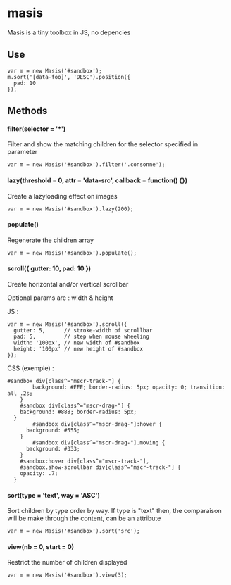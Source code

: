 masis
=====

Masis is a tiny toolbox in JS, no depencies

Use
---
```
var m = new Masis('#sandbox');
m.sort('[data-foo]', 'DESC').position({
  pad: 10
});
```

Methods
-------

#### filter(selector = '*')
Filter and show the matching children for the selector specified in parameter

```
var m = new Masis('#sandbox').filter('.consonne');
```

#### lazy(threshold = 0, attr = 'data-src', callback = function() {})
Create a lazyloading effect on images
```
var m = new Masis('#sandbox').lazy(200);
```

#### populate()
Regenerate the children array
```
var m = new Masis('#sandbox').populate();
```

#### scroll({ gutter: 10, pad: 10 })
Create horizontal and/or vertical scrollbar

Optional params are : width & height

JS :
```
var m = new Masis('#sandbox').scroll({
  gutter: 5,      // stroke-width of scrollbar
  pad: 5,         // step when mouse wheeling
  width: '100px', // new width of #sandbox
  height: '100px' // new height of #sandbox
});
```

CSS (exemple) :
```
#sandbox div[class^="mscr-track-"] {
		background: #EEE; border-radius: 5px; opacity: 0; transition: all .2s;
	}
	#sandbox div[class^="mscr-drag-"] {
    background: #888; border-radius: 5px;
  }
		#sandbox div[class^="mscr-drag-"]:hover {
      background: #555;
    }
		#sandbox div[class^="mscr-drag-"].moving {
      background: #333;
    }
	#sandbox:hover div[class^="mscr-track-"],
	#sandbox.show-scrollbar div[class^="mscr-track-"] {
    opacity: .7;
  }
```

#### sort(type = 'text', way = 'ASC')
Sort children by type order by way. If type is "text" then, the comparaison will be make through the content, can be an attribute
```
var m = new Masis('#sandbox').sort('src');
```

#### view(nb = 0, start = 0)
Restrict the number of children displayed
```
var m = new Masis('#sandbox').view(3);
```
